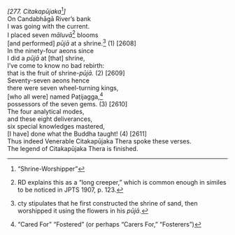 *\[277. Citakapūjaka*[^1]*\]*  
On Candabhāgā River’s bank  
I was going with the current.  
I placed seven *māluvā*[^2] blooms  
\[and performed\] *pūjā* at a shrine.[^3] (1) \[2608\]  
In the ninety-four aeons since  
I did a *pūjā* at \[that\] shrine,  
I’ve come to know no bad rebirth:  
that is the fruit of shrine-*pūjā.* (2) \[2609\]  
Seventy-seven aeons hence  
there were seven wheel-turning kings,  
\[who all were\] named Paṭijagga,[^4]  
possessors of the seven gems. (3) \[2610\]  
The four analytical modes,  
and these eight deliverances,  
six special knowledges mastered,  
\[I have\] done what the Buddha taught! (4) \[2611\]  
Thus indeed Venerable Citakapūjaka Thera spoke these verses.  
The legend of Citakapūjaka Thera is finished.  
[^1]: “Shrine-Worshipper”  
[^2]: RD explains this as a “long creeper,” which is common enough in
    similes to be noticed in JPTS 1907, p. 123.  
[^3]: cty stipulates that he first constructed the shrine of sand, then
    worshipped it using the flowers in his *pūjā.*  
[^4]: “Cared For” “Fostered” (or perhaps “Carers For,” “Fosterers”)
